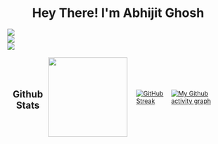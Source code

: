 <!--## Hi there 👋-->

<!--
**abhijitg2003/abhijitg2003** is a ✨ _special_ ✨ repository because its `README.md` (this file) appears on your GitHub profile.

Here are some ideas to get you started:

- 🔭 I’m currently working on ...
- 🌱 I’m currently learning ...
- 👯 I’m looking to collaborate on ...
- 🤔 I’m looking for help with ...
- 💬 Ask me about ...
- 📫 How to reach me: ...
- 😄 Pronouns: ...
- ⚡ Fun fact: ...
-->
<div id="header" align="center">
  <h1>Hey There! I'm <b>Abhijit Ghosh</b></h1>
</div>

<!-- --------------------------------------------------------------------------------------------------------------------------------------------- -->
<div align="center">
  <img src="https://komarev.com/ghpvc/?username=abhijitg2003&style=flat-square&color=a27a83" style="margin: 0 auto; display: block;" />
  <img src="https://img.shields.io/github/stars/abhijitg2003?affiliations=OWNER&color=716d7a&label=github%20stars&logo=github&logoColor=%23fffFF&style=flat" style="margin: 0 auto; display: block;" />
  <img src="https://img.shields.io/github/followers/abhijitg2003?affiliations=OWNER&color=a27a83&label=github%20followers&logo=github&logoColor=%23fffFF&style=flat" style="margin: 0 auto; display: block;" />

</div>



<!-- --------------------------------------------------------------------------------------------------------------------------------------------- -->



<br>
<div style="display: flex; align-items: center; justify-content: center;">
<h2 align='center'><b>Github Stats</b></h2>
  <div style="text-align: center; margin-right: 20px;">
    <a href="https://github.com/abhijitg2003">
      <img height="180em" src="https://github-readme-stats-eight-theta.vercel.app/api?username=abhijitg2003&show_icons=true&theme=dark&background=000000&include_all_commits=true&count_private=true"/>
    </a>
  </div>
  

  <div>
    <a href="https://git.io/streak-stats">
      <img src="http://github-readme-streak-stats.herokuapp.com?user=abhijitg2003&theme=dark&background=000000" alt="GitHub Streak">
    </a>
  </div>

  [![My Github activity graph](https://github-readme-activity-graph.vercel.app/graph?username=abhijitg2003&theme=react-dark)](https://github.com/abhijitg2003/github-readme-activity-graph)

</div>
<br>




